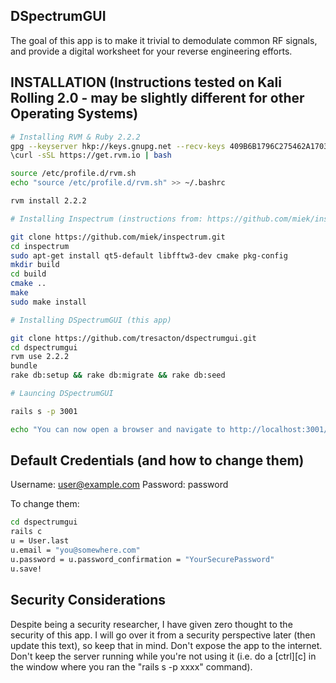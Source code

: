 ## DSpectrumGUI

The goal of this app is to make it trivial to demodulate common RF signals, and provide a digital worksheet for your reverse engineering efforts.


## INSTALLATION (Instructions tested on Kali Rolling 2.0 - may be slightly different for other Operating Systems)

```bash
# Installing RVM & Ruby 2.2.2
gpg --keyserver hkp://keys.gnupg.net --recv-keys 409B6B1796C275462A1703113804BB82D39DC0E3
\curl -sSL https://get.rvm.io | bash

source /etc/profile.d/rvm.sh
echo "source /etc/profile.d/rvm.sh" >> ~/.bashrc

rvm install 2.2.2

# Installing Inspectrum (instructions from: https://github.com/miek/inspectrum/wiki/Build)

git clone https://github.com/miek/inspectrum.git
cd inspectrum
sudo apt-get install qt5-default libfftw3-dev cmake pkg-config
mkdir build
cd build
cmake ..
make
sudo make install

# Installing DSpectrumGUI (this app)

git clone https://github.com/tresacton/dspectrumgui.git
cd dspectrumgui
rvm use 2.2.2
bundle
rake db:setup && rake db:migrate && rake db:seed

# Launcing DSpectrumGUI

rails s -p 3001

echo "You can now open a browser and navigate to http://localhost:3001/"

```

## Default Credentials (and how to change them)

Username: user@example.com
Password: password

To change them:

```bash
cd dspectrumgui
rails c
u = User.last
u.email = "you@somewhere.com"
u.password = u.password_confirmation = "YourSecurePassword"
u.save!
```


## Security Considerations

Despite being a security researcher, I have given zero thought to the security of this app. I will go over it from a security perspective later (then update this text), so keep that in mind.
Don't expose the app to the internet.
Don't keep the server running while you're not using it (i.e. do a [ctrl][c] in the window where you ran the "rails s -p xxxx" command).


